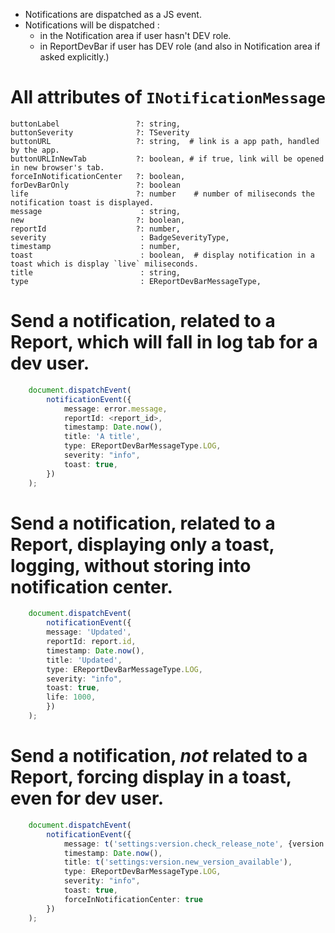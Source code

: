 * Notifications are dispatched as a JS event.
* Notifications will be dispatched :
    * in the Notification area if user hasn't DEV role.
    * in ReportDevBar if user has DEV role (and also in Notification area if asked explicitly.)

# All attributes of `INotificationMessage`

    buttonLabel                 ?: string,
    buttonSeverity              ?: TSeverity
    buttonURL                   ?: string,  # link is a app path, handled by the app.
    buttonURLInNewTab           ?: boolean, # if true, link will be opened in new browser's tab.
    forceInNotificationCenter   ?: boolean,
    forDevBarOnly               ?: boolean
    life                        ?: number    # number of miliseconds the notification toast is displayed.
    message                      : string,
    new                         ?: boolean,
    reportId                    ?: number,
    severity                     : BadgeSeverityType,
    timestamp                    : number,
    toast                        : boolean,  # display notification in a toast which is display `live` miliseconds.
    title                        : string,
    type                         : EReportDevBarMessageType,

# Send a notification, related to a Report, which will fall in log tab for a dev user.

```typescript
    document.dispatchEvent(
        notificationEvent({
            message: error.message,
            reportId: <report_id>,
            timestamp: Date.now(),
            title: 'A title',
            type: EReportDevBarMessageType.LOG,
            severity: "info",
            toast: true,
        })
    );
```

# Send a notification, related to a Report, displaying only a toast, logging, without storing into notification center.

```typescript
    document.dispatchEvent(
        notificationEvent({
        message: 'Updated',
        reportId: report.id,
        timestamp: Date.now(),
        title: 'Updated',
        type: EReportDevBarMessageType.LOG,
        severity: "info",
        toast: true,
        life: 1000,
        })
    );
```

# Send a notification, _not_ related to a Report, forcing display in a toast, even for dev user.

```typescript
    document.dispatchEvent(
        notificationEvent({
            message: t('settings:version.check_release_note', {version: versionsInfo[0].available_version}),
            timestamp: Date.now(),
            title: t('settings:version.new_version_available'),
            type: EReportDevBarMessageType.LOG,
            severity: "info",
            toast: true,
            forceInNotificationCenter: true
        })
    );
```